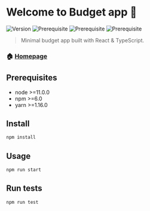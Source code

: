 # Welcome to Budget app 👋
![Version](https://img.shields.io/badge/version-1.0.0-blue.svg?cacheSeconds=2592000)
![Prerequisite](https://img.shields.io/badge/node-%3E%3D11.0.0-blue.svg)
![Prerequisite](https://img.shields.io/badge/npm-%3E%3D6.0-blue.svg)
![Prerequisite](https://img.shields.io/badge/yarn-%3E%3D1.16.0-blue.svg)

> Minimal budget app built with React & TypeScript.

### 🏠 [Homepage](https://havuong.github.io/budget-app-react-ts/)

## Prerequisites

- node >=11.0.0
- npm >=6.0
- yarn >=1.16.0

## Install

```sh
npm install
```

## Usage

```sh
npm run start
```

## Run tests

```sh
npm run test
```
